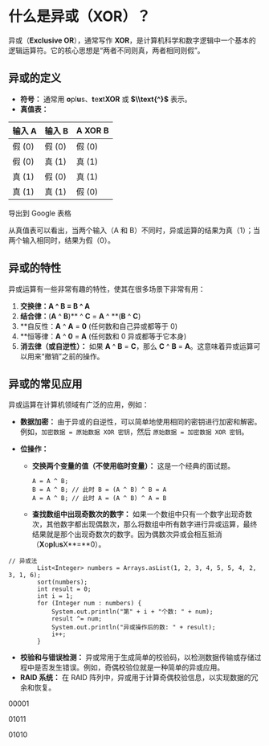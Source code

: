 # 什么是异或（XOR）？

异或（**Exclusive OR**），通常写作 **XOR**，是计算机科学和数字逻辑中一个基本的逻辑运算符。它的核心思想是“两者不同则真，两者相同则假”。

## 异或的定义

* **符号：** 通常用 **o**pl**u**s、**t**e**x**t**XOR** 或 **\$\\\\text{^}\$** 表示。
* **真值表：**

| 输入 A | 输入 B | A XOR B |
| :----- | :----- | :------ |
| 假 (0) | 假 (0) | 假 (0)  |
| 假 (0) | 真 (1) | 真 (1)  |
| 真 (1) | 假 (0) | 真 (1)  |
| 真 (1) | 真 (1) | 假 (0)  |

导出到 Google 表格

从真值表可以看出，当两个输入（A 和 B）不同时，异或运算的结果为真（1）；当两个输入相同时，结果为假（0）。

## 异或的特性

异或运算有一些非常有趣的特性，使其在很多场景下非常有用：

1. **交换律：**A** ^ **B** = **B** ^ A**
2. **结合律：**(**A** ^ **B**)** ^ **C** = **A** ^ **(**B** ^ **C**)
3. **自反性：**A** ^ **A** = **0** (任何数和自己异或都等于 0)
4. **恒等律：**A** ^ **0** = **A** (任何数和 0 异或都等于它本身)
5. **消去律（或自逆性）：** 如果 **A** ^ **B** = **C**，那么 **C** ^ **B** = **A**。这意味着异或运算可以用来“撤销”之前的操作。

## 异或的常见应用

异或运算在计算机领域有广泛的应用，例如：

* **数据加密：** 由于异或的自逆性，可以简单地使用相同的密钥进行加密和解密。例如，`加密数据 = 原始数据 XOR 密钥`，然后 `原始数据 = 加密数据 XOR 密钥`。
* **位操作：**
  
  * **交换两个变量的值（不使用临时变量）：** 这是一个经典的面试题。
    ```
    A = A ^ B;
    B = A ^ B; // 此时 B = (A ^ B) ^ B = A
    A = A ^ B; // 此时 A = (A ^ B) ^ A = B
    ```
  * **查找数组中出现奇数次的数字：** 如果一个数组中只有一个数字出现奇数次，其他数字都出现偶数次，那么将数组中所有数字进行异或运算，最终结果就是那个出现奇数次的数字。因为偶数次异或会相互抵消（**X**o**pl**u**s**X**=**0）。

```
// 异或法
        List<Integer> numbers = Arrays.asList(1, 2, 3, 4, 5, 5, 4, 2, 3, 1, 6);
        sort(numbers);
        int result = 0;
        int i = 1;
        for (Integer num : numbers) {
            System.out.println("第" + i + "个数: " + num);
            result ^= num;
            System.out.println("异或操作后的数: " + result);
            i++;
        }
```

* **校验和与错误检测：** 异或常用于生成简单的校验码，以检测数据传输或存储过程中是否发生错误。例如，奇偶校验位就是一种简单的异或应用。
* **RAID 系统：** 在 RAID 阵列中，异或用于计算奇偶校验信息，以实现数据的冗余和恢复。

00001

01011

01010

